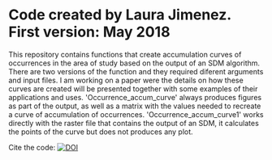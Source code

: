 # Code created by Laura Jimenez. First version: May 2018

This repository contains functions that create accumulation curves of occurrences in the area of study based on the output of an SDM algorithm. There are two versions of the function and they required diferent arguments and input files.
I am working on a paper were the details on how these curves are created will be presented together with some examples of their applications and uses.
'Occurrence_accum_curve' always produces figures as part of the output, as well as a matrix with the values needed to recreate a curve of accumulation of occurrences.
'Occurrence_accum_curve1' works directly with the raster file that contains the output of an SDM, it calculates the points of the curve but does not produces any plot.

Cite the code: [![DOI](https://zenodo.org/badge/136660621.svg)](https://zenodo.org/badge/latestdoi/136660621)
